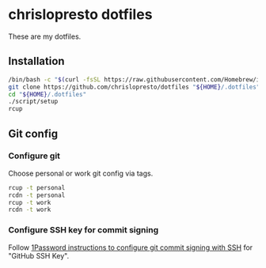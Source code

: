 # chrislopresto dotfiles

These are my dotfiles.

## Installation


```sh
/bin/bash -c "$(curl -fsSL https://raw.githubusercontent.com/Homebrew/install/HEAD/install.sh)"
git clone https://github.com/chrislopresto/dotfiles "${HOME}/.dotfiles"
cd "${HOME}/.dotfiles"
./script/setup
rcup
```

## Git config

### Configure git

Choose personal or work git config via tags.

```sh
rcup -t personal
rcdn -t personal
rcup -t work
rcdn -t work
```

### Configure SSH key for commit signing

Follow [1Password instructions to configure git commit signing with SSH](https://developer.1password.com/docs/ssh/git-commit-signing#step-1-configure-git-commit-signing-with-ssh) for "GitHub SSH Key".
